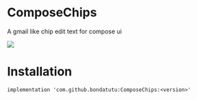 # ComposeChips
A gmail like chip edit text for compose ui

![](https://jitpack.io/v/bondatutu/ComposeChips.svg)





# Installation
```implementation 'com.github.bondatutu:ComposeChips:<version>'```
